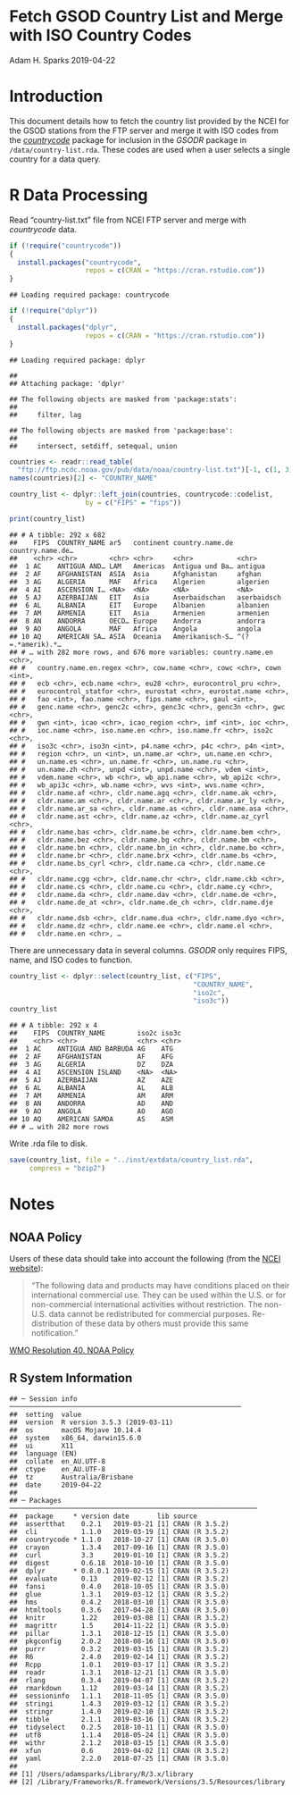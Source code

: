 Fetch GSOD Country List and Merge with ISO Country Codes
================
Adam H. Sparks
2019-04-22

# Introduction

This document details how to fetch the country list provided by the NCEI
for the GSOD stations from the FTP server and merge it with ISO codes
from the [*countrycode*](https://cran.r-project.org/package=countrycode)
package for inclusion in the *GSODR* package in
`/data/country-list.rda`. These codes are used when a user selects a
single country for a data query.

# R Data Processing

Read “country-list.txt” file from NCEI FTP server and merge with
*countrycode* data.

``` r
if (!require("countrycode"))
{
  install.packages("countrycode",
                   repos = c(CRAN = "https://cran.rstudio.com"))
}
```

    ## Loading required package: countrycode

``` r
if (!require("dplyr"))
{
  install.packages("dplyr",
                   repos = c(CRAN = "https://cran.rstudio.com"))
}
```

    ## Loading required package: dplyr

    ## 
    ## Attaching package: 'dplyr'

    ## The following objects are masked from 'package:stats':
    ## 
    ##     filter, lag

    ## The following objects are masked from 'package:base':
    ## 
    ##     intersect, setdiff, setequal, union

``` r
countries <- readr::read_table(
  "ftp://ftp.ncdc.noaa.gov/pub/data/noaa/country-list.txt")[-1, c(1, 3)]
names(countries)[2] <- "COUNTRY_NAME"

country_list <- dplyr::left_join(countries, countrycode::codelist,
                   by = c("FIPS" = "fips"))

print(country_list)
```

    ## # A tibble: 292 x 682
    ##    FIPS  COUNTRY_NAME ar5   continent country.name.de country.name.de…
    ##    <chr> <chr>        <chr> <chr>     <chr>           <chr>           
    ##  1 AC    ANTIGUA AND… LAM   Americas  Antigua und Ba… antigua         
    ##  2 AF    AFGHANISTAN  ASIA  Asia      Afghanistan     afghan          
    ##  3 AG    ALGERIA      MAF   Africa    Algerien        algerien        
    ##  4 AI    ASCENSION I… <NA>  <NA>      <NA>            <NA>            
    ##  5 AJ    AZERBAIJAN   EIT   Asia      Aserbaidschan   aserbaidsch     
    ##  6 AL    ALBANIA      EIT   Europe    Albanien        albanien        
    ##  7 AM    ARMENIA      EIT   Asia      Armenien        armenien        
    ##  8 AN    ANDORRA      OECD… Europe    Andorra         andorra         
    ##  9 AO    ANGOLA       MAF   Africa    Angola          angola          
    ## 10 AQ    AMERICAN SA… ASIA  Oceania   Amerikanisch-S… ^(?=.*amerik).*…
    ## # … with 282 more rows, and 676 more variables: country.name.en <chr>,
    ## #   country.name.en.regex <chr>, cow.name <chr>, cowc <chr>, cown <int>,
    ## #   ecb <chr>, ecb.name <chr>, eu28 <chr>, eurocontrol_pru <chr>,
    ## #   eurocontrol_statfor <chr>, eurostat <chr>, eurostat.name <chr>,
    ## #   fao <int>, fao.name <chr>, fips.name <chr>, gaul <int>,
    ## #   genc.name <chr>, genc2c <chr>, genc3c <chr>, genc3n <chr>, gwc <chr>,
    ## #   gwn <int>, icao <chr>, icao_region <chr>, imf <int>, ioc <chr>,
    ## #   ioc.name <chr>, iso.name.en <chr>, iso.name.fr <chr>, iso2c <chr>,
    ## #   iso3c <chr>, iso3n <int>, p4.name <chr>, p4c <chr>, p4n <int>,
    ## #   region <chr>, un <int>, un.name.ar <chr>, un.name.en <chr>,
    ## #   un.name.es <chr>, un.name.fr <chr>, un.name.ru <chr>,
    ## #   un.name.zh <chr>, unpd <int>, unpd.name <chr>, vdem <int>,
    ## #   vdem.name <chr>, wb <chr>, wb_api.name <chr>, wb_api2c <chr>,
    ## #   wb_api3c <chr>, wb.name <chr>, wvs <int>, wvs.name <chr>,
    ## #   cldr.name.af <chr>, cldr.name.agq <chr>, cldr.name.ak <chr>,
    ## #   cldr.name.am <chr>, cldr.name.ar <chr>, cldr.name.ar_ly <chr>,
    ## #   cldr.name.ar_sa <chr>, cldr.name.as <chr>, cldr.name.asa <chr>,
    ## #   cldr.name.ast <chr>, cldr.name.az <chr>, cldr.name.az_cyrl <chr>,
    ## #   cldr.name.bas <chr>, cldr.name.be <chr>, cldr.name.bem <chr>,
    ## #   cldr.name.bez <chr>, cldr.name.bg <chr>, cldr.name.bm <chr>,
    ## #   cldr.name.bn <chr>, cldr.name.bn_in <chr>, cldr.name.bo <chr>,
    ## #   cldr.name.br <chr>, cldr.name.brx <chr>, cldr.name.bs <chr>,
    ## #   cldr.name.bs_cyrl <chr>, cldr.name.ca <chr>, cldr.name.ce <chr>,
    ## #   cldr.name.cgg <chr>, cldr.name.chr <chr>, cldr.name.ckb <chr>,
    ## #   cldr.name.cs <chr>, cldr.name.cu <chr>, cldr.name.cy <chr>,
    ## #   cldr.name.da <chr>, cldr.name.dav <chr>, cldr.name.de <chr>,
    ## #   cldr.name.de_at <chr>, cldr.name.de_ch <chr>, cldr.name.dje <chr>,
    ## #   cldr.name.dsb <chr>, cldr.name.dua <chr>, cldr.name.dyo <chr>,
    ## #   cldr.name.dz <chr>, cldr.name.ee <chr>, cldr.name.el <chr>,
    ## #   cldr.name.en <chr>, …

There are unnecessary data in several columns. *GSODR* only requires
FIPS, name, and ISO codes to function.

``` r
country_list <- dplyr::select(country_list, c("FIPS",
                                              "COUNTRY_NAME",
                                              "iso2c",
                                              "iso3c"))
country_list
```

    ## # A tibble: 292 x 4
    ##    FIPS  COUNTRY_NAME        iso2c iso3c
    ##    <chr> <chr>               <chr> <chr>
    ##  1 AC    ANTIGUA AND BARBUDA AG    ATG  
    ##  2 AF    AFGHANISTAN         AF    AFG  
    ##  3 AG    ALGERIA             DZ    DZA  
    ##  4 AI    ASCENSION ISLAND    <NA>  <NA> 
    ##  5 AJ    AZERBAIJAN          AZ    AZE  
    ##  6 AL    ALBANIA             AL    ALB  
    ##  7 AM    ARMENIA             AM    ARM  
    ##  8 AN    ANDORRA             AD    AND  
    ##  9 AO    ANGOLA              AO    AGO  
    ## 10 AQ    AMERICAN SAMOA      AS    ASM  
    ## # … with 282 more rows

Write .rda file to disk.

``` r
save(country_list, file = "../inst/extdata/country_list.rda",
     compress = "bzip2")
```

# Notes

## NOAA Policy

Users of these data should take into account the following (from the
[NCEI
website](http://www7.ncdc.noaa.gov/CDO/cdoselect.cmd?datasetabbv=GSOD&countryabbv=&georegionabbv=)):

> “The following data and products may have conditions placed on their
> international commercial use. They can be used within the U.S. or for
> non-commercial international activities without restriction. The
> non-U.S. data cannot be redistributed for commercial purposes.
> Re-distribution of these data by others must provide this same
> notification.”

[WMO Resolution 40. NOAA
Policy](http://www.wmo.int/pages/about/Resolution40.html)

## R System Information

    ## ─ Session info ──────────────────────────────────────────────────────────
    ##  setting  value                       
    ##  version  R version 3.5.3 (2019-03-11)
    ##  os       macOS Mojave 10.14.4        
    ##  system   x86_64, darwin15.6.0        
    ##  ui       X11                         
    ##  language (EN)                        
    ##  collate  en_AU.UTF-8                 
    ##  ctype    en_AU.UTF-8                 
    ##  tz       Australia/Brisbane          
    ##  date     2019-04-22                  
    ## 
    ## ─ Packages ──────────────────────────────────────────────────────────────
    ##  package     * version date       lib source        
    ##  assertthat    0.2.1   2019-03-21 [1] CRAN (R 3.5.2)
    ##  cli           1.1.0   2019-03-19 [1] CRAN (R 3.5.2)
    ##  countrycode * 1.1.0   2018-10-27 [1] CRAN (R 3.5.0)
    ##  crayon        1.3.4   2017-09-16 [1] CRAN (R 3.5.0)
    ##  curl          3.3     2019-01-10 [1] CRAN (R 3.5.2)
    ##  digest        0.6.18  2018-10-10 [1] CRAN (R 3.5.0)
    ##  dplyr       * 0.8.0.1 2019-02-15 [1] CRAN (R 3.5.2)
    ##  evaluate      0.13    2019-02-12 [1] CRAN (R 3.5.2)
    ##  fansi         0.4.0   2018-10-05 [1] CRAN (R 3.5.0)
    ##  glue          1.3.1   2019-03-12 [1] CRAN (R 3.5.2)
    ##  hms           0.4.2   2018-03-10 [1] CRAN (R 3.5.0)
    ##  htmltools     0.3.6   2017-04-28 [1] CRAN (R 3.5.0)
    ##  knitr         1.22    2019-03-08 [1] CRAN (R 3.5.2)
    ##  magrittr      1.5     2014-11-22 [1] CRAN (R 3.5.0)
    ##  pillar        1.3.1   2018-12-15 [1] CRAN (R 3.5.0)
    ##  pkgconfig     2.0.2   2018-08-16 [1] CRAN (R 3.5.0)
    ##  purrr         0.3.2   2019-03-15 [1] CRAN (R 3.5.2)
    ##  R6            2.4.0   2019-02-14 [1] CRAN (R 3.5.2)
    ##  Rcpp          1.0.1   2019-03-17 [1] CRAN (R 3.5.2)
    ##  readr         1.3.1   2018-12-21 [1] CRAN (R 3.5.0)
    ##  rlang         0.3.4   2019-04-07 [1] CRAN (R 3.5.2)
    ##  rmarkdown     1.12    2019-03-14 [1] CRAN (R 3.5.2)
    ##  sessioninfo   1.1.1   2018-11-05 [1] CRAN (R 3.5.0)
    ##  stringi       1.4.3   2019-03-12 [1] CRAN (R 3.5.2)
    ##  stringr       1.4.0   2019-02-10 [1] CRAN (R 3.5.2)
    ##  tibble        2.1.1   2019-03-16 [1] CRAN (R 3.5.2)
    ##  tidyselect    0.2.5   2018-10-11 [1] CRAN (R 3.5.0)
    ##  utf8          1.1.4   2018-05-24 [1] CRAN (R 3.5.0)
    ##  withr         2.1.2   2018-03-15 [1] CRAN (R 3.5.0)
    ##  xfun          0.6     2019-04-02 [1] CRAN (R 3.5.2)
    ##  yaml          2.2.0   2018-07-25 [1] CRAN (R 3.5.0)
    ## 
    ## [1] /Users/adamsparks/Library/R/3.x/library
    ## [2] /Library/Frameworks/R.framework/Versions/3.5/Resources/library
